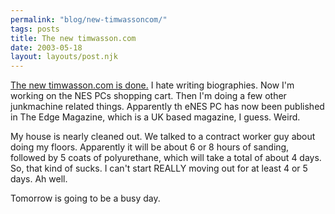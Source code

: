 ```yaml
---
permalink: "blog/new-timwassoncom/"
tags: posts
title: The new timwasson.com
date: 2003-05-18
layout: layouts/post.njk
---
```


[The new timwasson.com is done.][1] I hate writing biographies. Now I'm working on the NES PCs shopping cart. Then I'm doing a few other junkmachine related things. Apparently th eNES PC has now been published in The Edge Magazine, which is a UK based magazine, I guess. Weird. 

My house is nearly cleaned out. We talked to a contract worker guy about doing my floors. Apparently it will be about 6 or 8 hours of sanding, followed by 5 coats of polyurethane, which will take a total of about 4 days. So, that kind of sucks. I can't start REALLY moving out for at least 4 or 5 days. Ah well.

Tomorrow is going to be a busy day.

 [1]: http://www.timwasson.com/